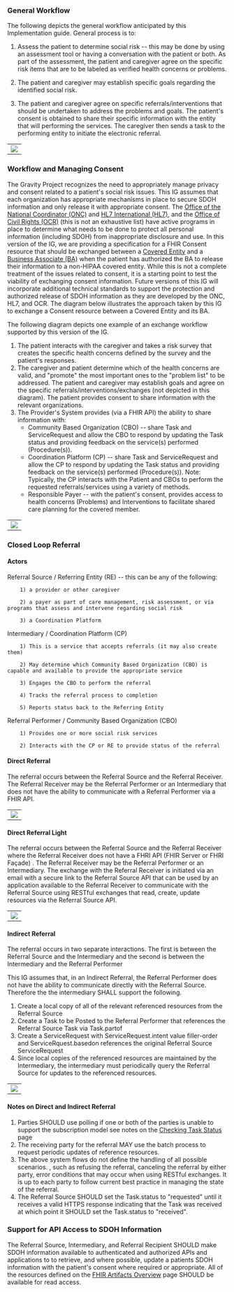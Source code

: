 ### General Workflow

The following depicts the general workflow anticipated by this Implementation guide.  General process is to:

1) Assess the patient to determine social risk -- this may be done by using an assessment tool or having a conversation with the patient or both.  As part of the assessment, the patient and caregiver agree on the specific risk items that are to be labeled as verified health concerns or problems.

2) The patient and caregiver may establish specific goals regarding the identified social risk.

3) The patient and caregiver agree on specific referrals/interventions that should be undertaken to address the problems and goals.  The patient's consent is obtained to share their specific information with the entity that will performing the services.  The caregiver then sends a task to the performing entity to initiate the electronic referral.

<table><tr><td><img src="GeneralWorkflow3.jpg" /></td></tr></table>

### Workflow and Managing Consent

The Gravity Project recognizes the need to appropriately manage privacy and consent related to a patient's social risk issues.  This IG assumes that each organization has appropriate mechanisms in place to secure SDOH information and only release it with appropriate consent.  The [Office of the National Coordinator (ONC)](https://www.healthit.gov/) and [HL7 International (HL7)](http://www.hl7.org/index.cfm), and the [Office of Civil Rights (OCR)](https://www.hhs.gov/ocr/index.html) (this is not an exhaustive list) have active programs in place to determine what needs to be done to protect all personal information (including SDOH) from inappropriate disclosure and use.  In this version of the IG, we are providing a specification for a FHIR Consent resource that should be exchanged between a [Covered Entity](https://www.hhs.gov/hipaa/for-professionals/covered-entities/index.html) and a [Business Associate (BA)](https://www.hhs.gov/hipaa/for-professionals/privacy/guidance/business-associates/index.html) when the patient has authorized the BA to release their information to a non-HIPAA covered entity.  While this is not a complete treatment of the issues related to consent, it is a starting point to test the viability of exchanging consent information.  Future versions of this IG will incorporate additional technical standards to support the protection and authorized release of SDOH information as they are developed by the ONC, HL7, and OCR.  The diagram below illustrates the approach taken by this IG to exchange a Consent resource between a Covered Entity and its BA.

The following diagram depicts one example of an exchange workflow supported by this version of the IG.

1. The patient interacts with the caregiver and takes a risk survey that creates the specific health concerns defined by the survey and the patient's responses.
2. The caregiver and patient determine which of the health concerns are valid, and "promote" the most important ones to the "problem list" to be addressed.  The patient and caregiver may establish goals and agree on the specific referrals/interventions/exchanges (not depicted in this diagram).  The patient provides consent to share information with the relevant organizations.
3. The Provider's System provides (via a FHIR API) the ability to share information with:
   *  Community Based Organization (CBO) -- share Task and ServiceRequest and allow the CBO to respond by updating the Task status and providing feedback on the service(s) performed (Procedure(s)).
   *  Coordination Platform (CP) -- share Task and ServiceRequest and allow the CP to respond by updating the Task status and providing feedback on the service(s) performed (Procedure(s)).
      	Note: Typically, the CP interacts with the Patient and CBOs to perform the requested referrals/services using a variety of methods.
   *  Responsible Payer -- with the patient's consent, provides access to health concerns (Problems) and Interventions to facilitate shared care planning for the covered member.

<table><tr><td><img src="SDOHInteractionsDrawingConsentV4.jpg" /></td></tr></table>

### Closed Loop Referral

#### Actors

Referral Source / Referring Entity (RE)  -- this can be any of the following:

		1) a provider or other caregiver
	
		2) a payer as part of care management, risk assessment, or via programs that assess and intervene regarding social risk
	
		3) a Coordination Platform

Intermediary / Coordination Platform (CP)

		1) This is a service that accepts referrals (it may also create them)
	
		2) May determine which Community Based Organization (CBO) is capable and available to provide the appropriate service
	
		3) Engages the CBO to perform the referral 
	
		4) Tracks the referral process to completion
	
		5) Reports status back to the Referring Entity

Referral Performer / Community Based Organization (CBO)

		1) Provides one or more social risk services
	
		2) Interacts with the CP or RE to provide status of the referral

#### Direct Referral

The referral occurs between the Referral Source and the Referral Receiver.  The Referral Receiver may be the Referral Performer or an Intermediary that does not have the ability to communicate with a Referral Performer via a FHIR API.

<table><tr><td><img src="DirectReferralSF.jpg" /></td></tr></table>

#### Direct Referral Light

The referral occurs between the Referral Source and the Referral Receiver where the Referral Receiver does not have a FHRI API (FHIR Server or FHRI Façade) .  The Referral Receiver may be the Referral Performer or an Intermediary.  The exchange with the Referral Receiver is initiated via an email with a secure link to the Referral Source API that can be used by an application available to the Referral Receiver to communicate with the Referral Source using RESTful exchanges that read, create, update resources via the Referral Source API.

<table><tr><td><img src="DirectReferralLightSF.jpg" /></td></tr></table>



#### Indirect Referral

The referral occurs in two separate interactions. The first is between the Referral Source and the Intermediary and the second is between the Intermediary and the Referral Performer

This IG assumes that, in an Indirect Referral, the Referral Performer does not have the ability to communicate directly with the Referral Source.  Therefore the the intermediary SHALL support the following.
1) Create a local copy of all of the relevant referenced resources from the Referral Source
2) Create a Task to be Posted to the Referral Performer that references the Referral Source Task via Task.partof
3) Create a ServiceRequest with ServiceRequest.intent value filler-order and ServiceRquest.basedon references the original Referral Source ServiceRequest
4) Since local copies of the referenced resources are maintained by the Intermediary, the intermediary must periodically query the Referral Source for updates to the referenced resources.

<table><tr><td><img src="IndirectReferralSF.jpg" /></td></tr></table>

#### Notes on Direct and Indirect Referral
1) Parties SHOULD use polling if one or both of the parties is unable to support the subscription model see notes on the [Checking Task Status](checking_task_status.html) page
2) The receiving party for the referral MAY use the batch process to request periodic updates of reference resources. 
3) The above system flows do not define the handling of all possible scenarios. , such as refusing the referral, canceling the referral by either party, error conditions that may occur when using RESTful exchanges.  It is up to each party to follow current best practice in managing the state of the referral.
4) The Referral Source SHOULD set the Task.status to "requested" until it receives a valid HTTPS response indicating that the Task was received at which point it SHOULD set the Task.status to "received".

### Support for API Access to SDOH Information

The Referral Source, Intermediary, and Referral Recipient SHOULD make SDOH information available to authenticated and authorized APIs and applications to to retrieve, and where possible, update a patients SDOH information with the patient's consent where required or appropriate.  All of the resources defined on the [FHIR Artifacts Overview](fhir_artifacts_overview.html) page SHOULD be available for read access.
